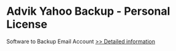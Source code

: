 # Advik Yahoo Backup - Personal License
Software to Backup Email Account
[>> Detailed information](https://secure.shareit.com/shareit/product.html?productid=300800797&affiliateid=200057808)